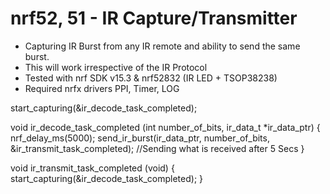 # nrf52, 51 - IR Capture/Transmitter #

  * Capturing IR Burst from any IR remote and ability to send the same burst. 
  * This will work irrespective of the IR Protocol
  * Tested with nrf SDK v15.3 & nrf52832 (IR LED + TSOP38238)
  * Required nrfx drivers PPI, Timer, LOG
  
  start_capturing(&ir_decode_task_completed);
  
  void ir_decode_task_completed (int number_of_bits, ir_data_t *ir_data_ptr) {
    nrf_delay_ms(5000);
    send_ir_burst(ir_data_ptr, number_of_bits, &ir_transmit_task_completed); //Sending what is received after 5 Secs
  }
    
  void ir_transmit_task_completed (void) {
    start_capturing(&ir_decode_task_completed);
  }

